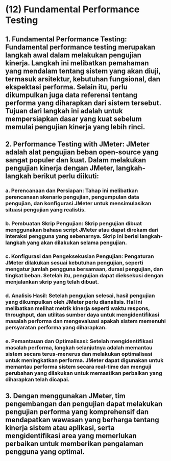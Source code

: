 # (12) Fundamental Performance Testing

## 1. Fundamental Performance Testing: Fundamental performance testing merupakan langkah awal dalam melakukan pengujian kinerja. Langkah ini melibatkan pemahaman yang mendalam tentang sistem yang akan diuji, termasuk arsitektur, kebutuhan fungsional, dan ekspektasi performa. Selain itu, perlu dikumpulkan juga data referensi tentang performa yang diharapkan dari sistem tersebut. Tujuan dari langkah ini adalah untuk mempersiapkan dasar yang kuat sebelum memulai pengujian kinerja yang lebih rinci.
## 2. Performance Testing with JMeter: JMeter adalah alat pengujian beban open-source yang sangat populer dan kuat. Dalam melakukan pengujian kinerja dengan JMeter, langkah-langkah berikut perlu diikuti:
### a. Perencanaan dan Persiapan: Tahap ini melibatkan perencanaan skenario pengujian, pengumpulan data pengujian, dan konfigurasi JMeter untuk mensimulasikan situasi pengujian yang realistis.
### b. Pembuatan Skrip Pengujian: Skrip pengujian dibuat menggunakan bahasa script JMeter atau dapat direkam dari interaksi pengguna yang sebenarnya. Skrip ini berisi langkah-langkah yang akan dilakukan selama pengujian.
### c. Konfigurasi dan Pengeksekusian Pengujian: Pengaturan JMeter dilakukan sesuai kebutuhan pengujian, seperti mengatur jumlah pengguna bersamaan, durasi pengujian, dan tingkat beban. Setelah itu, pengujian dapat dieksekusi dengan menjalankan skrip yang telah dibuat.
### d. Analisis Hasil: Setelah pengujian selesai, hasil pengujian yang dikumpulkan oleh JMeter perlu dianalisis. Hal ini melibatkan melihat metrik kinerja seperti waktu respons, throughput, dan utilitas sumber daya untuk mengidentifikasi masalah performa dan mengevaluasi apakah sistem memenuhi persyaratan performa yang diharapkan.
### e. Pemantauan dan Optimalisasi: Setelah mengidentifikasi masalah performa, langkah selanjutnya adalah memantau sistem secara terus-menerus dan melakukan optimalisasi untuk meningkatkan performa. JMeter dapat digunakan untuk memantau performa sistem secara real-time dan menguji perubahan yang dilakukan untuk memastikan perbaikan yang diharapkan telah dicapai.
## 3.  Dengan menggunakan JMeter, tim pengembangan dan pengujian dapat melakukan pengujian performa yang komprehensif dan mendapatkan wawasan yang berharga tentang kinerja sistem atau aplikasi, serta mengidentifikasi area yang memerlukan perbaikan untuk memberikan pengalaman pengguna yang optimal.
